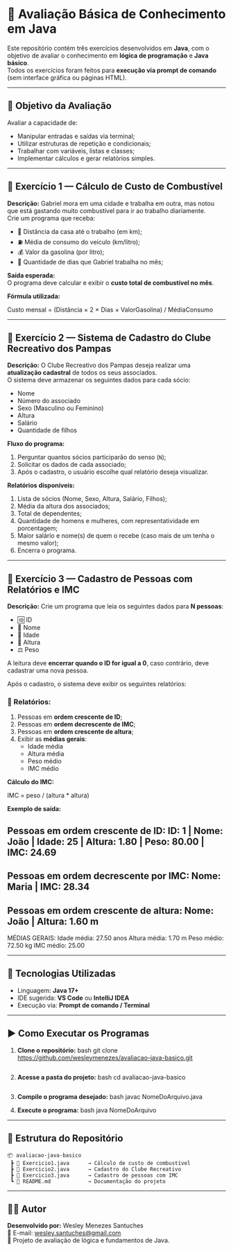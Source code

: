 # 🧮 Avaliação Básica de Conhecimento em Java

Este repositório contém três exercícios desenvolvidos em **Java**, com o objetivo de avaliar o conhecimento em **lógica de programação** e **Java básico**.  
Todos os exercícios foram feitos para **execução via prompt de comando** (sem interface gráfica ou páginas HTML).

---

## 🧠 Objetivo da Avaliação

Avaliar a capacidade de:
- Manipular entradas e saídas via terminal;
- Utilizar estruturas de repetição e condicionais;
- Trabalhar com variáveis, listas e classes;
- Implementar cálculos e gerar relatórios simples.

---

## 📘 Exercício 1 — Cálculo de Custo de Combustível

**Descrição:**
Gabriel mora em uma cidade e trabalha em outra, mas notou que está gastando muito combustível para ir ao trabalho diariamente.  
Crie um programa que receba:

- 🚗 Distância da casa até o trabalho (em km);  
- ⛽ Média de consumo do veículo (km/litro);  
- 💰 Valor da gasolina (por litro);  
- 📅 Quantidade de dias que Gabriel trabalha no mês;

**Saída esperada:**  
O programa deve calcular e exibir o **custo total de combustível no mês**.

**Fórmula utilizada:**

Custo mensal = (Distância × 2 × Dias × ValorGasolina) / MédiaConsumo


---

## 🧍 Exercício 2 — Sistema de Cadastro do Clube Recreativo dos Pampas

**Descrição:**
O Clube Recreativo dos Pampas deseja realizar uma **atualização cadastral** de todos os seus associados.  
O sistema deve armazenar os seguintes dados para cada sócio:

- Nome  
- Número do associado  
- Sexo (Masculino ou Feminino)  
- Altura  
- Salário  
- Quantidade de filhos  

**Fluxo do programa:**
1. Perguntar quantos sócios participarão do senso (`N`);
2. Solicitar os dados de cada associado;
3. Após o cadastro, o usuário escolhe qual relatório deseja visualizar.

**Relatórios disponíveis:**
1. Lista de sócios (Nome, Sexo, Altura, Salário, Filhos);  
2. Média da altura dos associados;  
3. Total de dependentes;  
4. Quantidade de homens e mulheres, com representatividade em porcentagem;  
5. Maior salário e nome(s) de quem o recebe (caso mais de um tenha o mesmo valor);  
0. Encerra o programa.

---

## 🧾 Exercício 3 — Cadastro de Pessoas com Relatórios e IMC

**Descrição:**
Crie um programa que leia os seguintes dados para **N pessoas**:

- 🆔 ID  
- 👤 Nome  
- 🎂 Idade  
- 📏 Altura  
- ⚖️ Peso  

A leitura deve **encerrar quando o ID for igual a 0**, caso contrário, deve cadastrar uma nova pessoa.

Após o cadastro, o sistema deve exibir os seguintes relatórios:

### 🔢 Relatórios:
1. Pessoas em **ordem crescente de ID**;  
2. Pessoas em **ordem decrescente de IMC**;  
3. Pessoas em **ordem crescente de altura**;  
4. Exibir as **médias gerais**:
   - Idade média  
   - Altura média  
   - Peso médio  
   - IMC médio

**Cálculo do IMC:**

IMC = peso / (altura * altura)


**Exemplo de saída:**

Pessoas em ordem crescente de ID:
ID: 1 | Nome: João | Idade: 25 | Altura: 1.80 | Peso: 80.00 | IMC: 24.69
------------------------------------------
Pessoas em ordem decrescente por IMC:
Nome: Maria | IMC: 28.34
------------------------------------------
Pessoas em ordem crescente de altura:
Nome: João | Altura: 1.60 m
------------------------------------------
MÉDIAS GERAIS:
Idade média: 27.50 anos
Altura média: 1.70 m
Peso médio: 72.50 kg
IMC médio: 25.00


---

## 🧰 Tecnologias Utilizadas

- Linguagem: **Java 17+**
- IDE sugerida: **VS Code** ou **IntelliJ IDEA**
- Execução via: **Prompt de comando / Terminal**

---

## ▶️ Como Executar os Programas

1. **Clone o repositório:**
   bash
   git clone https://github.com/wesleymenezes/avaliacao-java-basico.git
   ```

2. **Acesse a pasta do projeto:**
   bash
   cd avaliacao-java-basico
   ```

3. **Compile o programa desejado:**
   bash
   javac NomeDoArquivo.java
   

4. **Execute o programa:**
   bash
   java NomeDoArquivo
   

---

## 🧩 Estrutura do Repositório

```
📦 avaliacao-java-basico
 ┣ 📜 Exercicio1.java      → Cálculo de custo de combustível
 ┣ 📜 Exercicio2.java      → Cadastro do Clube Recreativo
 ┣ 📜 Exercicio3.java      → Cadastro de pessoas com IMC
 ┗ 📘 README.md            → Documentação do projeto
```

---

## 👨‍💻 Autor

**Desenvolvido por:** Wesley Menezes Santuches  
📧 E-mail: wesley.santuches@gmail.com  
📍 Projeto de avaliação de lógica e fundamentos de Java.
